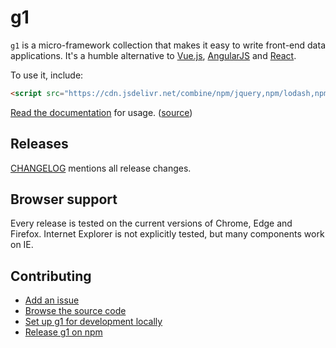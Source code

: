 # g1

`g1` is a micro-framework collection that makes it easy to write front-end data
applications. It's a humble alternative to [Vue.js](https://vuejs.org/),
[AngularJS](https://angularjs.org/) and [React](https://reactjs.org/).

To use it, include:

```html
<script src="https://cdn.jsdelivr.net/combine/npm/jquery,npm/lodash,npm/g1"></script>
```

[Read the documentation](https://learn.gramener.com/guide/g1/) for usage.
([source](docs/))

## Releases

[CHANGELOG](CHANGELOG.md) mentions all release changes.

## Browser support

Every release is tested on the current versions of Chrome, Edge and Firefox.
Internet Explorer is not explicitly tested, but many components work on IE.

## Contributing

- [Add an issue](https://code.gramener.com/cto/g1/issues)
- [Browse the source code](https://code.gramener.com/cto/g1)
- [Set up g1 for development locally](CONTRIBUTING.md#set-up)
- [Release g1 on npm](CONTRIBUTING.md#release)
